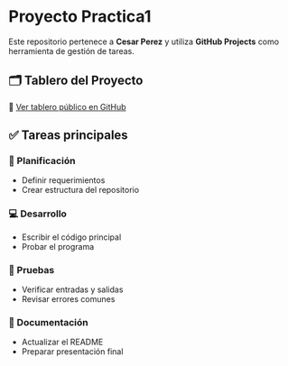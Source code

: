 # Proyecto Practica1

Este repositorio pertenece a **Cesar Perez** y utiliza **GitHub Projects** como herramienta de gestión de tareas.

## 🗂️ Tablero del Proyecto
🔗 [Ver tablero público en GitHub](https://github.com/users/Cesar-Perez19/projects/1)

## ✅ Tareas principales

### 🧠 Planificación
- Definir requerimientos
- Crear estructura del repositorio

### 💻 Desarrollo
- Escribir el código principal
- Probar el programa

### 🧪 Pruebas
- Verificar entradas y salidas
- Revisar errores comunes

### 📝 Documentación
- Actualizar el README
- Preparar presentación final
